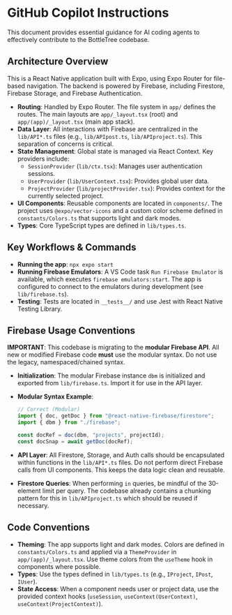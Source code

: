# GitHub Copilot Instructions

This document provides essential guidance for AI coding agents to effectively contribute to the BottleTree codebase.

## Architecture Overview

This is a React Native application built with Expo, using Expo Router for file-based navigation. The backend is powered by Firebase, including Firestore, Firebase Storage, and Firebase Authentication.

- **Routing**: Handled by Expo Router. The file system in `app/` defines the routes. The main layouts are `app/_layout.tsx` (root) and `app/(app)/_layout.tsx` (main app stack).
- **Data Layer**: All interactions with Firebase are centralized in the `lib/API*.ts` files (e.g., `lib/APIpost.ts`, `lib/APIproject.ts`). This separation of concerns is critical.
- **State Management**: Global state is managed via React Context. Key providers include:
  - `SessionProvider` (`lib/ctx.tsx`): Manages user authentication sessions.
  - `UserProvider` (`lib/UserContext.tsx`): Provides global user data.
  - `ProjectProvider` (`lib/projectProvider.tsx`): Provides context for the currently selected project.
- **UI Components**: Reusable components are located in `components/`. The project uses `@expo/vector-icons` and a custom color scheme defined in `constants/Colors.ts` that supports light and dark modes.
- **Types**: Core TypeScript types are defined in `lib/types.ts`.

## Key Workflows & Commands

- **Running the app**: `npx expo start`
- **Running Firebase Emulators**: A VS Code task `Run Firebase Emulator` is available, which executes `firebase emulators:start`. The app is configured to connect to the emulators during development (see `lib/firebase.ts`).
- **Testing**: Tests are located in `__tests__/` and use Jest with React Native Testing Library.

## Firebase Usage Conventions

**IMPORTANT**: This codebase is migrating to the **modular Firebase API**. All new or modified Firebase code **must** use the modular syntax. Do not use the legacy, namespaced/chained syntax.

- **Initialization**: The modular Firebase instance `dbm` is initialized and exported from `lib/firebase.ts`. Import it for use in the API layer.
- **Modular Syntax Example**:

  ```typescript
  // Correct (Modular)
  import { doc, getDoc } from "@react-native-firebase/firestore";
  import { dbm } from "./firebase";

  const docRef = doc(dbm, "projects", projectId);
  const docSnap = await getDoc(docRef);
  ```

- **API Layer**: All Firestore, Storage, and Auth calls should be encapsulated within functions in the `lib/API*.ts` files. Do not perform direct Firebase calls from UI components. This keeps the data logic clean and reusable.
- **Firestore Queries**: When performing `in` queries, be mindful of the 30-element limit per query. The codebase already contains a chunking pattern for this in `lib/APIproject.ts` which should be reused if necessary.

## Code Conventions

- **Theming**: The app supports light and dark modes. Colors are defined in `constants/Colors.ts` and applied via a `ThemeProvider` in `app/(app)/_layout.tsx`. Use theme colors from the `useTheme` hook in components where possible.
- **Types**: Use the types defined in `lib/types.ts` (e.g., `IProject`, `IPost`, `IUser`).
- **State Access**: When a component needs user or project data, use the provided context hooks (`useSession`, `useContext(UserContext)`, `useContext(ProjectContext)`).
